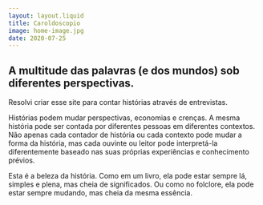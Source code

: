 ```yaml
---
layout: layout.liquid
title: Caroldoscopio
image: home-image.jpg
date: 2020-07-25
---
```


## A multitude das palavras (e dos mundos) sob diferentes perspectivas.

Resolvi criar esse site para contar histórias através de entrevistas.

Histórias podem mudar perspectivas, economias e crenças. A mesma história pode ser contada por diferentes pessoas em diferentes contextos. Não apenas cada contador de história ou cada contexto pode mudar a forma da história, mas cada ouvinte ou leitor pode interpretá-la diferentemente baseado nas suas próprias experiências e conhecimento prévios.

Esta é a beleza da história. Como em um livro, ela pode estar sempre lá, simples e plena, mas cheia de significados. Ou como no folclore, ela pode estar sempre mudando, mas cheia da mesma essência. 